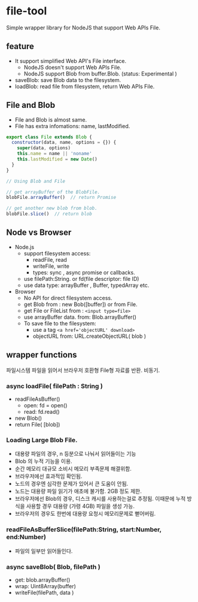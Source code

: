# file-tool

Simple wrapper library for NodeJS that support Web APIs File.

## feature
- It support simplified Web API's File interface.  
  - NodeJS doesn't support Web APIs File.
  - NodeJS support Blob from buffer.Blob. (status: Experimental ) 
- saveBlob: save Blob data to the filesystem.
- loadBlob: read file from filesystem, return Web APIs File.


## File and Blob

- File and Blob is almost same.
- File has extra infomations:  name, lastModified.

```js
export class File extends Blob {
  constructor(data, name, options = {}) {
    super(data, options)
    this.name = name || 'noname'
    this.lastModified = new Date()
  }
}

// Using Blob and File 

// get arrayBuffer of the BlobFile. 
blobFile.arrayBuffer()  // return Promise

// get another new blob from blob.
blobFile.slice()  // return blob


```

## Node vs Browser

- Node.js
  - support filesystem access: 
    - readFile, read
    - writeFile, write
    - types: sync , async promise or callbacks.
  - use filePath:String. or fd(file descriptor: file ID)
  - use data type: arrayBuffer , Buffer, typedArray etc.
- Browser
  - No API for direct filesystem access.
  - get Blob from : new Bob([buffer]) or from File.
  - get File or FileList from : `<input type=file>`
  - use arrayBuffer data. from: Blob.arrayBuffer()
  - To save file to the filesystem:
    - use a tag `<a href='objectURL' download>`
    - objectURL from: URL.createObjectURL( blob )


## wrapper functions

파일시스템 파일을 읽어서 브라우저 호환형 File형 자료를 반환.  비동기.

### async loadFile( filePath : String )
- readFileAsBuffer()
  - open: fd = open()
  - read: fd.read()
- new Blob()
- return File( [blob])

### Loading Large Blob File. 
- 대용량 파일의 경우, n 등분으로 나눠서 읽어들이는 기능
- Blob 의 누적 기능을 이용.
- 순간 메모리 대규모 소비시 메모리 부족문제 해결위함.
- 브라우저에선 효과적임 확인됨.
- 노드의 경우엔 심각한 문제가 있어서 큰 도움이 안됨.
- 노드는 대용량 파일 읽기가 애초에 불가함. 2GB 정도 제한.
- 브라우저에선 Blob의 경우, 디스크 캐시를 사용하는걸로 추정됨. 이때문에 누적 방식을 사용할 경우 대용량 (가령 4GB) 파일을 생성 가능. 
- 브라우저의 경우도 한번에 대용량 요청시 메모리문제로 뻗어버림.


### readFileAsBufferSlice(filePath:String, start:Number, end:Number)
- 파일의 일부만 읽어들인다.



### async saveBlob( Blob, filePath )
- get: blob.arrayBuffer()
- wrap: Uint8Array(buffer)
- writeFile(filePath, data )


